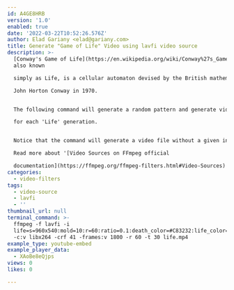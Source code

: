 ```yaml
---
id: A4GE8HRB
version: '1.0'
enabled: true
date: '2022-03-22T10:52:26.576Z'
author: Elad Gariany <elad@gariany.com>
title: Generate "Game of Life" Video using lavfi video source
description: >-
  [Conway's Game of Life](https://en.wikipedia.org/wiki/Conway%27s_Game_of_Life),
  also known

  simply as Life, is a cellular automaton devised by the British mathematician

  John Horton Conway in 1970. 


  The following command will generate a random pattern and generate video frames

  for each 'Life' generation.


  Notice that the command will generate a video file without a given input file.

  Read more about '[Video Sources on FFmpeg official

  documentation](https://ffmpeg.org/ffmpeg-filters.html#Video-Sources)'
categories:
  - video-filters
tags:
  - video-source
  - lavfi
  - ''
thumbnail_url: null
terminal_command: >-
  ffmpeg -f lavfi -i
  life=s=960x540:mold=10:r=60:ratio=0.1:death_color=#C83232:life_color=#00ff00,scale=960:540:flags=16
  -c:v libx264 -crf 41 -frames:v 1800 -r 60 -t 30 life.mp4
example_type: youtube-embed
example_player_data:
  - XAoBe8eQjps
views: 0
likes: 0

---
```

